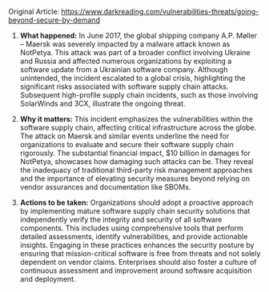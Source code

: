 Original Article: https://www.darkreading.com/vulnerabilities-threats/going-beyond-secure-by-demand

1) **What happened:** In June 2017, the global shipping company A.P. Møller – Maersk was severely impacted by a malware attack known as NotPetya. This attack was part of a broader conflict involving Ukraine and Russia and affected numerous organizations by exploiting a software update from a Ukrainian software company. Although unintended, the incident escalated to a global crisis, highlighting the significant risks associated with software supply chain attacks. Subsequent high-profile supply chain incidents, such as those involving SolarWinds and 3CX, illustrate the ongoing threat. 

2) **Why it matters:** This incident emphasizes the vulnerabilities within the software supply chain, affecting critical infrastructure across the globe. The attack on Maersk and similar events underline the need for organizations to evaluate and secure their software supply chain rigorously. The substantial financial impact, $10 billion in damages for NotPetya, showcases how damaging such attacks can be. They reveal the inadequacy of traditional third-party risk management approaches and the importance of elevating security measures beyond relying on vendor assurances and documentation like SBOMs. 

3) **Actions to be taken:** Organizations should adopt a proactive approach by implementing mature software supply chain security solutions that independently verify the integrity and security of all software components. This includes using comprehensive tools that perform detailed assessments, identify vulnerabilities, and provide actionable insights. Engaging in these practices enhances the security posture by ensuring that mission-critical software is free from threats and not solely dependent on vendor claims. Enterprises should also foster a culture of continuous assessment and improvement around software acquisition and deployment.